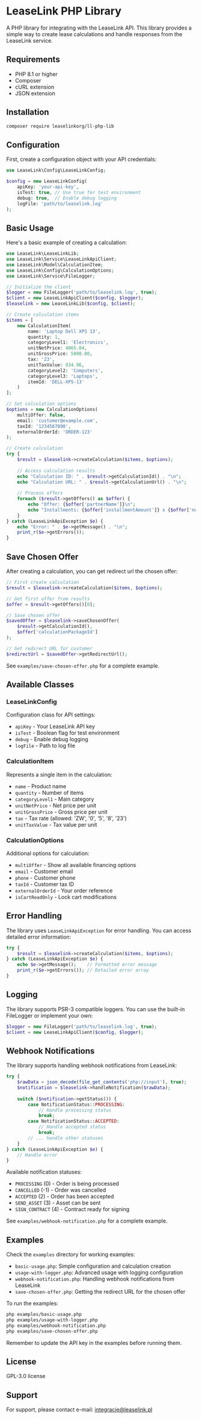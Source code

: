 # LeaseLink PHP Library

A PHP library for integrating with the LeaseLink API. This library provides a simple way to create lease calculations and handle responses from the LeaseLink service.

## Requirements

- PHP 8.1 or higher
- Composer
- cURL extension
- JSON extension

## Installation

```bash
composer require leaselinkorg/ll-php-lib
```

## Configuration

First, create a configuration object with your API credentials:

```php
use LeaseLink\Config\LeaseLinkConfig;

$config = new LeaseLinkConfig(
    apiKey: 'your-api-key',
    isTest: true, // Use true for test environment
    debug: true,  // Enable debug logging
    logFile: 'path/to/leaselink.log'
);
```

## Basic Usage

Here's a basic example of creating a calculation:

```php
use LeaseLink\LeaseLinkLib;
use LeaseLink\Service\LeaseLinkApiClient;
use LeaseLink\Model\CalculationItem;
use LeaseLink\Config\CalculationOptions;
use LeaseLink\Service\FileLogger;

// Initialize the client
$logger = new FileLogger('path/to/leaselink.log', true);
$client = new LeaseLinkApiClient($config, $logger);
$leaselink = new LeaseLinkLib($config, $client);

// Create calculation items
$items = [
    new CalculationItem(
        name: 'Laptop Dell XPS 13',
        quantity: 1,
        categoryLevel1: 'Electronics',
        unitNetPrice: 4065.04,
        unitGrossPrice: 5000.00,
        tax: '23',
        unitTaxValue: 934.96,
        categoryLevel2: 'Computers',
        categoryLevel3: 'Laptops',
        itemId: 'DELL-XPS-13'
    )
];

// Set calculation options
$options = new CalculationOptions(
    multiOffer: false,
    email: 'customer@example.com',
    taxId: '1234567890',
    externalOrderId: 'ORDER-123'
);

// Create calculation
try {
    $result = $leaselink->createCalculation($items, $options);
    
    // Access calculation results
    echo "Calculation ID: " . $result->getCalculationId() . "\n";
    echo "Calculation URL: " . $result->getCalculationUrl() . "\n";
    
    // Process offers
    foreach ($result->getOffers() as $offer) {
        echo "Offer: {$offer['partnerName']}\n";
        echo "Installments: {$offer['installmentAmount']} x {$offer['numberOfInstallments']}\n";
    }
} catch (LeaseLinkApiException $e) {
    echo "Error: " . $e->getMessage() . "\n";
    print_r($e->getErrors());
}
```

## Save Chosen Offer

After creating a calculation, you can get redirect url the chosen offer:

```php
// First create calculation
$result = $leaselink->createCalculation($items, $options);

// Get first offer from results
$offer = $result->getOffers()[0];

// Save chosen offer
$savedOffer = $leaselink->saveChosenOffer(
    $result->getCalculationId(),
    $offer['calculationPackageId']
);

// Get redirect URL for customer
$redirectUrl = $savedOffer->getRedirectUrl();
```

See `examples/save-chosen-offer.php` for a complete example.

## Available Classes

### LeaseLinkConfig
Configuration class for API settings:
- `apiKey` - Your LeaseLink API key
- `isTest` - Boolean flag for test environment
- `debug` - Enable debug logging
- `logFile` - Path to log file

### CalculationItem
Represents a single item in the calculation:
- `name` - Product name
- `quantity` - Number of items
- `categoryLevel1` - Main category
- `unitNetPrice` - Net price per unit
- `unitGrossPrice` - Gross price per unit
- `tax` - Tax rate (allowed: 'ZW', '0', '5', '8', '23')
- `unitTaxValue` - Tax value per unit

### CalculationOptions
Additional options for calculation:
- `multiOffer` - Show all available financing options
- `email` - Customer email
- `phone` - Customer phone
- `taxId` - Customer tax ID
- `externalOrderId` - Your order reference
- `isCartReadOnly` - Lock cart modifications

## Error Handling

The library uses `LeaseLinkApiException` for error handling. You can access detailed error information:

```php
try {
    $result = $leaselink->createCalculation($items, $options);
} catch (LeaseLinkApiException $e) {
    echo $e->getMessage();    // Formatted error message
    print_r($e->getErrors()); // Detailed error array
}
```

## Logging

The library supports PSR-3 compatible loggers. You can use the built-in FileLogger or implement your own:

```php
$logger = new FileLogger('path/to/leaselink.log', true);
$client = new LeaseLinkApiClient($config, $logger);
```

## Webhook Notifications

The library supports handling webhook notifications from LeaseLink:

```php
try {
    $rawData = json_decode(file_get_contents('php://input'), true);
    $notification = $leaselink->handleNotification($rawData);
    
    switch ($notification->getStatus()) {
        case NotificationStatus::PROCESSING:
            // Handle processing status
            break;
        case NotificationStatus::ACCEPTED:
            // Handle accepted status
            break;
        // ... handle other statuses
    }
} catch (LeaseLinkApiException $e) {
    // Handle error
}
```

Available notification statuses:
- `PROCESSING` (0) - Order is being processed
- `CANCELLED` (-1) - Order was cancelled
- `ACCEPTED` (2) - Order has been accepted
- `SEND_ASSET` (3) - Asset can be sent
- `SIGN_CONTRACT` (4) - Contract ready for signing

See `examples/webhook-notification.php` for a complete example.

## Examples

Check the `examples` directory for working examples:

- `basic-usage.php`: Simple configuration and calculation creation
- `usage-with-logger.php`: Advanced usage with logging configuration
- `webhook-notification.php`: Handling webhook notifications from LeaseLink
- `save-chosen-offer.php`: Getting the redirect URL for the chosen offer

To run the examples:

```bash
php examples/basic-usage.php
php examples/usage-with-logger.php
php examples/webhook-notification.php
php examples/save-chosen-offer.php
```

Remember to update the API key in the examples before running them.

## License

GPL-3.0 license

## Support

For support, please contact e-mail: integracje@leaselink.pl
